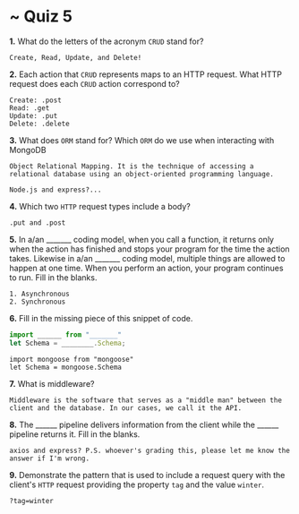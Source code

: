 # ~ Quiz 5

**1.** What do the letters of the acronym `CRUD` stand for?
<!-- enter you answer in the space below -->
```
Create, Read, Update, and Delete!
```
**2.** Each action that `CRUD` represents maps to an HTTP request. What HTTP request does each `CRUD` action correspond to?
<!-- enter you answer in the space below -->
```
Create: .post
Read: .get
Update: .put
Delete: .delete
```
**3.** What does `ORM` stand for? Which `ORM` do we use when interacting with MongoDB
<!-- enter you answer in the space below -->
```
Object Relational Mapping. It is the technique of accessing a relational database using an object-oriented programming language.

Node.js and express?...
```
**4.** Which two `HTTP` request types include a body?
<!-- enter you answer in the space below -->
```
.put and .post
```
**5.** In a/an _______ coding model, when you call a function, it returns only when the action has finished and stops your program for the time the action takes. Likewise in a/an _______ coding model, multiple things are allowed to happen at one time. When you perform an action, your program continues to run.  Fill in the blanks.
<!-- enter you answer in the space below -->
```
1. Asynchronous
2. Synchronous
```

**6.** Fill in the missing piece of this snippet of code.
```js
import ______ from "_______"
let Schema = ________.Schema;
```
<!-- enter you answer in the space below -->
```
import mongoose from "mongoose"
let Schema = mongoose.Schema
```
**7.** What is middleware?
<!-- enter you answer in the space below -->
```
Middleware is the software that serves as a "middle man" between the client and the database. In our cases, we call it the API.
```
**8.** The ______ pipeline delivers information from the client while the ______ pipeline returns it. Fill in the blanks. 
<!-- enter you answer in the space below -->
```
axios and express? P.S. whoever's grading this, please let me know the answer if I'm wrong.
```
**9.** 
Demonstrate the pattern that is used to include a request query with the client's `HTTP` request providing the property `tag` and the value `winter`.
<!-- enter you answer in the space below -->
```
?tag=winter
```